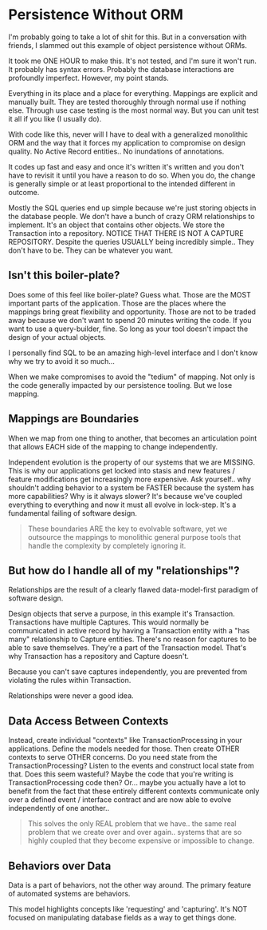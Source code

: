 # Persistence Without ORM

I'm probably going to take a lot of shit for this. But in a conversation with friends, I slammed out this example of object persistence without ORMs.

It took me ONE HOUR to make this. It's not tested, and I'm sure it won't run. It probably has syntax errors. Probably the database interactions are profoundly imperfect. However, my point stands. 

Everything in its place and a place for everything. Mappings are explicit and manually built. They are tested thoroughly through normal use if nothing else. Through use case testing is the most normal way. But you can unit test it all if you like (I usually do).

With code like this, never will I have to deal with a generalized monolithic ORM and the way that it forces my application to compromise on design quality. No Active Record entities.. No inundations of annotations.

It codes up fast and easy and once it's written it's written and you don't have to revisit it until you have a reason to do so. When you do, the change is generally simple or at least proportional to the intended different in outcome.

Mostly the SQL queries end up simple because we're just storing objects in the database people. We don't have a bunch of crazy ORM relationships to implement. It's an object that contains other objects. We store the Transaction into a repository. NOTICE THAT THERE IS NOT A CAPTURE REPOSITORY. Despite the queries USUALLY being incredibly simple.. They don't have to be. They can be whatever you want.

## Isn't this boiler-plate?

Does some of this feel like boiler-plate? Guess what. Those are the MOST important parts of the application. Those are the places where the mappings bring great flexibility and opportunity. Those are not to be traded away because we don't want to spend 20 minutes writing the code. If you want to use a query-builder, fine. So long as your tool doesn't impact the design of your actual objects.

I personally find SQL to be an amazing high-level interface and I don't know why we try to avoid it so much...

When we make compromises to avoid the "tedium" of mapping. Not only is the code generally impacted by our persistence tooling. But we lose mapping.

## Mappings are Boundaries

When we map from one thing to another, that becomes an articulation point that allows EACH side of the mapping to change independently.

Independent evolution is the property of our systems that we are MISSING. This is why our applications get locked into stasis and new features / feature modifications get increasingly more expensive. Ask yourself.. why shouldn't adding behavior to a system be FASTER because the system has more capabilities? Why is it always slower? It's because we've coupled everything to everything and now it must all evolve in lock-step. It's a fundamental failing of software design.

> These boundaries ARE the key to evolvable software, yet we outsource the mappings to monolithic general purpose tools that handle the complexity by completely ignoring it.

## But how do I handle all of my "relationships"?

Relationships are the result of a clearly flawed data-model-first paradigm of software design.

Design objects that serve a purpose, in this example it's Transaction. Transactions have multiple Captures. This would normally be communicated in active record by having a Transaction entity with a "has many" relationship to Capture entities. There's no reason for captures to be able to save themselves. They're a part of the Transaction model. That's why Transaction has a repository and Capture doesn't.

Because you can't save captures independently, you are prevented from violating the rules within Transaction.

Relationships were never a good idea.

## Data Access Between Contexts

Instead, create individual "contexts" like TransactionProcessing in your applications. Define the models needed for those. Then create OTHER contexts to serve OTHER concerns. Do you need state from the TransactionProcessing? Listen to the events and construct local state from that. Does this seem wasteful? Maybe the code that you're writing is TransactionProcessing code then? Or... maybe you actually have a lot to benefit from the fact that these entirely different contexts communicate only over a defined event / interface contract and are now able to evolve independently of one another..

> This solves the only REAL problem that we have.. the same real problem that we create over and over again.. systems that are so highly coupled that they become expensive or impossible to change.

## Behaviors over Data

Data is a part of behaviors, not the other way around. The primary feature of automated systems are behaviors.

This model highlights concepts like 'requesting' and 'capturing'. It's NOT focused on manipulating database fields as a way to get things done.   